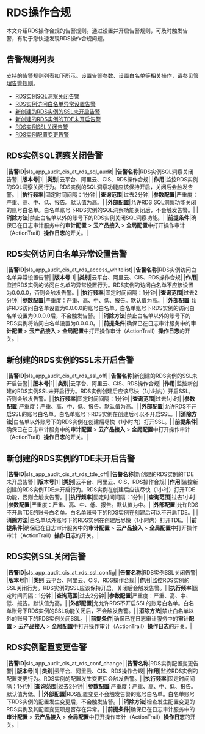 # RDS操作合规

本文介绍RDS操作合规的告警规则。通过设置并开启告警规则，可及时触发告警，有助于您快速发现RDS操作合规问题。

## 告警规则列表

支持的告警规则列表如下所示。设置告警参数、设置白名单等相关操作，请参见[管理告警规则](/cn.zh-CN/应用中心（App）/日志审计服务/告警/管理告警规则.md)。

-   [RDS实例SQL洞察关闭告警](#section_73j_8io_kq4)
-   [RDS实例访问白名单异常设置告警](#section_iq5_q2p_tbv)
-   [新创建的RDS实例的SSL未开启告警](#section_6rz_9ae_vgm)
-   [新创建的RDS实例的TDE未开启告警](#section_xna_e9n_gcl)
-   [RDS实例SSL关闭告警](#section_gpw_yin_o2t)
-   [RDS实例配置变更告警](#section_0qw_4rr_ep4)

## RDS实例SQL洞察关闭告警

|**告警ID**|sls\_app\_audit\_cis\_at\_rds\_sql\_audit|
|**告警名称**|RDS实例SQL洞察关闭告警|
|**版本号**|1|
|**类别**|云平台、阿里云、CIS、RDS操作合规|
|**作用**|监控RDS实例的SQL洞察关闭行为。RDS实例的SQL洞察功能应该保持开启，关闭后会触发告警。|
|**执行频率**|固定时间间隔：1分钟|
|**查询范围**|过去2分钟|
|**参数配置**|严重度：严重、高、中、低、报告。默认值为高。|
|**外部配置**|允许RDS SQL洞察功能关闭的账号白名单。白名单账号下RDS实例的SQL洞察功能关闭后，不会触发告警。|
|**消除方法**|禁止白名单以外的账号下的RDS实例关闭SQL洞察功能。|
|**前提条件**|确保已在日志审计服务中的**审计配置** \> **云产品接入** \> **全局配置**中打开操作审计（ActionTrail）**操作日志**的开关。|

## RDS实例访问白名单异常设置告警

|**告警ID**|sls\_app\_audit\_cis\_at\_rds\_access\_whitelist|
|**告警名称**|RDS实例访问白名单异常设置告警|
|**版本号**|1|
|**类别**|云平台、阿里云、CIS、RDS操作合规|
|**作用**|监控RDS实例的访问白名单的异常设置行为。RDS实例的访问白名单不应该设置为0.0.0.0，否则会触发告警。|
|**执行频率**|固定时间间隔：1分钟|
|**查询范围**|过去2分钟|
|**参数配置**|严重度：严重、高、中、低、报告。默认值为高。|
|**外部配置**|允许RDS访问白名单设置为0.0.0.0的账号白名单。白名单账号下RDS实例的访问白名单设置为0.0.0.0后，不会触发告警。|
|**消除方法**|禁止白名单以外的账号下的RDS实例将访问白名单设置为0.0.0.0。|
|**前提条件**|确保已在日志审计服务中的**审计配置** \> **云产品接入** \> **全局配置**中打开操作审计（ActionTrail）**操作日志**的开关。|

## 新创建的RDS实例的SSL未开启告警

|**告警ID**|sls\_app\_audit\_cis\_at\_rds\_ssl\_off|
|**告警名称**|新创建的RDS实例的SSL未开启告警|
|**版本号**|1|
|**类别**|云平台、阿里云、CIS、RDS操作合规|
|**作用**|监控新创建的RDS实例SSL未开启行为。RDS实例创建后应该尽快（1小时内）开启SSL，否则会触发告警。|
|**执行频率**|固定时间间隔：1分钟|
|**查询范围**|过去1小时|
|**参数配置**|严重度：严重、高、中、低、报告。默认值为高。|
|**外部配置**|允许RDS不开启SSL的账号白名单。白名单账号下RDS实例在创建后可以不开启SSL。|
|**消除方法**|白名单以外账号下的RDS实例在创建后尽快（1小时内）打开SSL。|
|**前提条件**|确保已在日志审计服务中的**审计配置** \> **云产品接入** \> **全局配置**中打开操作审计（ActionTrail）**操作日志**的开关。|

## 新创建的RDS实例的TDE未开启告警

|**告警ID**|sls\_app\_audit\_cis\_at\_rds\_tde\_off|
|**告警名称**|新创建的RDS实例的TDE未开启告警|
|**版本号**|1|
|**类别**|云平台、阿里云、CIS、RDS操作合规|
|**作用**|监控新创建的RDS实例TDE未开启行为。RDS实例在创建后应该尽快（1小时）打开TDE功能，否则会触发告警。|
|**执行频率**|固定时间间隔：1分钟|
|**查询范围**|过去1小时|
|**参数配置**|严重度：严重、高、中、低、报告。默认值为中。|
|**外部配置**|允许RDS不开启TDE的账号白名单。白名单账号下的RDS实例在创建后可以不开启TDE。|
|**消除方法**|白名单以外账号下的RDS实例在创建后尽快（1小时内）打开TDE。|
|**前提条件**|确保已在日志审计服务中的**审计配置** \> **云产品接入** \> **全局配置**中打开操作审计（ActionTrail）**操作日志**的开关。|

## RDS实例SSL关闭告警

|**告警ID**|sls\_app\_audit\_cis\_at\_rds\_ssl\_config|
|**告警名称**|RDS实例SSL关闭告警|
|**版本号**|1|
|**类别**|云平台、阿里云、CIS、RDS操作合规|
|**作用**|监控RDS实例的SSL关闭行为。RDS实例的SSL应该保持开启，关闭后会触发告警。|
|**执行频率**|固定时间间隔：1分钟|
|**查询范围**|过去2分钟|
|**参数配置**|严重度：严重、高、中、低、报告。默认值为高。|
|**外部配置**|允允许RDS不开启SSL的账号白名单。白名单账号下RDS实例的SSL功能关闭后，不会触发告警。|
|**消除方法**|禁止白名单以外的账号下的RDS实例关闭SSL。|
|**前提条件**|确保已在日志审计服务中的**审计配置** \> **云产品接入** \> **全局配置**中打开操作审计（ActionTrail）**操作日志**的开关。|

## RDS实例配置变更告警

|**告警ID**|sls\_app\_audit\_cis\_at\_rds\_conf\_change|
|**告警名称**|RDS实例配置变更告警|
|**版本号**|1|
|**类别**|云平台、阿里云、CIS、RDS操作合规|
|**作用**|监控RDS实例的配置变更行为。RDS实例的配置发生变更后会触发告警。|
|**执行频率**|固定时间间隔：1分钟|
|**查询范围**|过去2分钟|
|**参数配置**|严重度：严重、高、中、低、报告。默认值为低。|
|**外部配置**|RDS配置变更不会触发告警的账号白名单。白名单账号下RDS实例的配置发生变更后，不会触发告警。|
|**消除方法**|检查发生配置变更的RDS实例及其配置变更项是否存在异常。|
|**前提条件**|确保已在日志审计服务中的**审计配置** \> **云产品接入** \> **全局配置**中打开操作审计（ActionTrail）**操作日志**的开关。|

